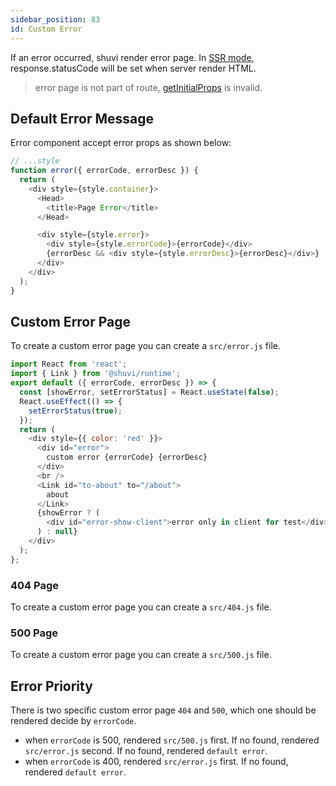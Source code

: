 ```yaml
---
sidebar_position: 83
id: Custom Error
---
```


If an error occurred, shuvi render error page. In [SSR mode](./getInitialProps.md#isomorph-render), response.statusCode will be set when server render HTML.

> error page is not part of route, [getInitialProps](./getInitialProps.md#what-does-getinitialprops-ability) is invalid.

## Default Error Message

Error component accept error props as shown below:

```js
// ...style
function error({ errorCode, errorDesc }) {
  return (
    <div style={style.container}>
      <Head>
        <title>Page Error</title>
      </Head>

      <div style={style.error}>
        <div style={style.errorCode}>{errorCode}</div>
        {errorDesc && <div style={style.errorDesc}>{errorDesc}</div>}
      </div>
    </div>
  );
}
```

## Custom Error Page

To create a custom error page you can create a `src/error.js` file.
```javascript
import React from 'react';
import { Link } from '@shuvi/runtime';
export default ({ errorCode, errorDesc }) => {
  const [showError, setErrorStatus] = React.useState(false);
  React.useEffect(() => {
    setErrorStatus(true);
  });
  return (
    <div style={{ color: 'red' }}>
      <div id="error">
        custom error {errorCode} {errorDesc}
      </div>
      <br />
      <Link id="to-about" to="/about">
        about
      </Link>
      {showError ? (
        <div id="error-show-client">error only in client for test</div>
      ) : null}
    </div>
  );
};
```

### 404 Page

  To create a custom error page you can create a `src/404.js` file.

### 500 Page

  To create a custom error page you can create a `src/500.js` file.

## Error Priority

There is two specific custom error page `404` and `500`, which one should be rendered decide by `errorCode`.

  - when `errorCode` is 500, rendered `src/500.js` first. If no found, rendered `src/error.js` second. If no found, rendered `default error`.
  - when `errorCode` is 400, rendered `src/error.js` first. If no found, rendered `default error`.
